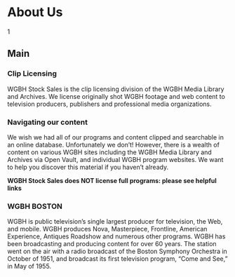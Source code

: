 # About Us

1

## Main
### Clip Licensing 

WGBH Stock Sales is the clip licensing division of the WGBH Media Library and Archives. We license originally shot WGBH footage and web content to television producers, publishers and professional media organizations.   

### Navigating our content
We wish we had all of our programs and content clipped and searchable in an online database.  Unfortunately we don’t!  However, there is a wealth of content on various WGBH sites including the WGBH Media Library and Archives via Open Vault, and individual WGBH program websites.  We want to help you discover this material if you haven’t already. 

**WGBH Stock Sales does NOT license full programs: please see helpful links**


### WGBH BOSTON 
WGBH is public television’s single largest producer for television, the Web, and mobile.  WGBH produces Nova, Masterpiece, Frontline, American Experience, Antiques Roadshow and numerous other programs.  WGBH has been broadcasting and producing content for over 60 years. The station went on the air with a radio broadcast of the Boston Symphony Orchestra in October of 1951, and broadcast its first television program, “Come and See,” in May of 1955. 
